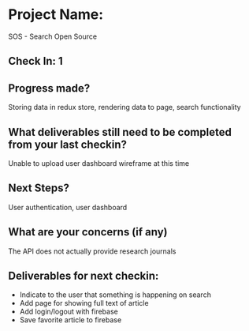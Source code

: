 # Project Name:
SOS - Search Open Source  

## Check In: 1

## Progress made?
Storing data in redux store, rendering data to page, search functionality  

## What deliverables still need to be completed from your last checkin?
Unable to upload user dashboard wireframe at this time  

## Next Steps?
User authentication, user dashboard  

## What are your concerns (if any)
The API does not actually provide research journals  

## Deliverables for next checkin:
- Indicate to the user that something is happening on search
- Add page for showing full text of article
- Add login/logout with firebase
- Save favorite article to firebase
